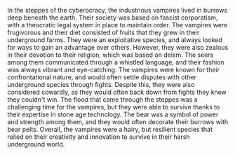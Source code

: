 In the steppes of the cyberocracy, the industrious vampires lived in burrows deep beneath the earth. Their society was based on fascist corporatism, with a theocratic legal system in place to maintain order. The vampires were frugivorous and their diet consisted of fruits that they grew in their underground farms. They were an exploitative species, and always looked for ways to gain an advantage over others. However, they were also zealous in their devotion to their religion, which was based on deism. The seers among them communicated through a whistled language, and their fashion was always vibrant and eye-catching. The vampires were known for their confrontational nature, and would often settle disputes with other underground species through fights. Despite this, they were also considered cowardly, as they would often back down from fights they knew they couldn't win. The flood that came through the steppes was a challenging time for the vampires, but they were able to survive thanks to their expertise in stone age technology. The bear was a symbol of power and strength among them, and they would often decorate their burrows with bear pelts. Overall, the vampires were a hairy, but resilient species that relied on their creativity and innovation to survive in their harsh underground world.